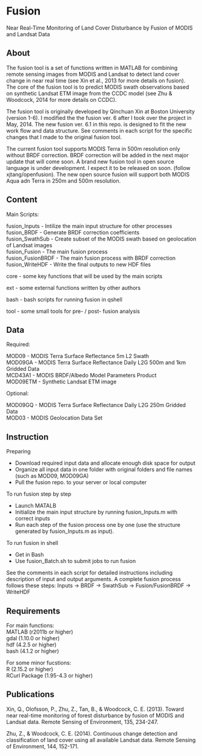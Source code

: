 Fusion
======

Near Real-Time Monitoring of Land Cover Disturbance by Fusion of MODIS and Landsat Data

About
------

The fusion tool is a set of functions written in MATLAB for combining remote sensing images from MODIS and Landsat to detect land cover change in near real time (see Xin et al., 2013 for more details on fusion). The core of the fusion tool is to predict MODIS swath observations based on synthetic Landsat ETM image from the CCDC model (see Zhu & Woodcock, 2014 for more details on CCDC). 

The fusion tool is originally developed by Qinchuan Xin at Boston University (version 1-6). I modified the the fusion ver. 6 after I took over the project in May, 2014. The new fusion ver. 6.1 in this repo. is designed to fit the new work flow and data structure. See comments in each script for the specific changes that I made to the original fusion tool.

The current fusion tool supports MODIS Terra in 500m resolution only without BRDF correction. BRDF correction will be added in the next major update that will come soon. A brand new fusion tool in open source language is under development. I expect it to be released on soon. (follow xjtang/openfusion). The new open source fusion will support both MODIS Aqua adn Terra in 250m and 500m resolution.

Content
------

Main Scripts:

fusion_Inputs - Intilize the main input structure for other processes  
fusion_BRDF - Generate BRDF correction coefficients  
fusion_SwathSub - Create subset of the MODIS swath based on geolocation of Landsat images  
fusion_Fusion - The main fusion process  
fusion_FusionBRDF - The main fusion process with BRDF correction  
fusion_WriteHDF - Write the final outputs to new HDF files  

core - some key functions that will be used by the main scripts

ext - some external functions written by other authors

bash - bash scripts for running fusion in qshell

tool - some small tools for pre- / post- fusion analysis  


Data
------

Required:

MOD09 - MODIS Terra Surface Reflectance 5m L2 Swath  
MOD09GA - MODIS Terra Surface Reflectance Daily L2G 500m and 1km Gridded Data  
MCD43A1 - MODIS BRDF/Albedo Model Parameters Product  
MOD09ETM - Synthetic Landsat ETM image   

Optional:

MOD09GQ - MODIS Terra Surface Reflectance Daily L2G 250m Gridded Data  
MOD03 - MODIS Geolocation Data Set

Instruction
------

Preparing

- Download required input data and allocate enough disk space for output
- Organize all input data in one folder with original folders and file names (such as MOD09, MOD09GA)
- Pull the fusion repo. to your server or local computer

To run fusion step by step

- Launch MATALB
- Initialize the main input structure by running fusion_Inputs.m with correct inputs
- Run each step of the fusion process one by one (use the structure generated by fusion_Inputs.m as input).

To run fusion in shell

- Get in Bash
- Use fusion_Batch.sh to submit jobs to run fusion

See the comments in each script for detailed instructions including description of input and output arguments. A complete fusion process follows these steps: Inputs -> BRDF -> SwathSub -> Fusion/FusionBRDF -> WriteHDF

Requirements
------

For main functions:  
MATLAB (r2011b or higher)  
gdal (1.10.0 or higher)  
hdf (4.2.5 or higher)  
bash (4.1.2 or higher)  

For some minor fucstions:  
R (2.15.2 or higher)  
RCurl Package (1.95-4.3 or higher)


Publications
------

Xin, Q., Olofsson, P., Zhu, Z., Tan, B., & Woodcock, C. E. (2013). Toward near real-time monitoring of forest disturbance by fusion of MODIS and Landsat data. Remote Sensing of Environment, 135, 234-247.  

Zhu, Z., & Woodcock, C. E. (2014). Continuous change detection and classification of land cover using all available Landsat data. Remote Sensing of Environment, 144, 152-171.

